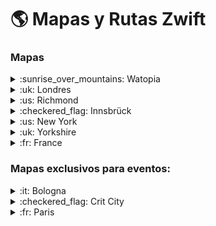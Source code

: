 # :earth_americas: Mapas y Rutas Zwift 

### Mapas

<details>
<summary>:sunrise_over_mountains: Watopia</summary>

- [WATOPIA](https://translate.google.es/translate?hl=auto&sl=auto&tl=es&u=http%3A%2F%2Fzwiftinsider.com/watopia/)
<details>
<summary>Rutas en Watopia</summary>

  * *[A](#)*
</details>

</details>

<details>
<summary>:uk: Londres</summary>

- [LONDRES](https://translate.google.es/translate?hl=auto&sl=auto&tl=es&u=http%3A%2F%2Fzwiftinsider.com/london/)
<details>
<summary>Rutas en Londres</summary>

  * *[A](#)*
</details>

</details>
</details>

<details>
<summary>:us: Richmond</summary>

- [RICHMOND](https://translate.google.es/translate?hl=auto&sl=auto&tl=es&u=http%3A%2F%2Fzwiftinsider.com/richmond/)
<details>
<summary>Rutas en Richmond</summary>

 * *[A](#)* 
</details>

</details>
</details>

<details>
<summary>:checkered_flag: Innsbrück</summary>

- [INNSBRÜCK](https://translate.google.es/translate?hl=auto&sl=auto&tl=es&u=http%3A%2F%2Fzwiftinsider.com/innsbruck/)
<details>
<summary>Rutas en Innsbrück</summary>

 * *[A](#)* 
</details>

</details>
</details>

<details>
<summary>:us: New York</summary>

- [NEW YORK](https://translate.google.es/translate?hl=auto&sl=auto&tl=es&u=http%3A%2F%2Fzwiftinsider.com/nyc/)
<details>
<summary>Rutas en New York</summary>

 * *[A](#)* 
</details>

</details>
</details>

<details>
<summary>:uk: Yorkshire</summary>

- [YORKSHIRE](https://translate.google.es/translate?hl=auto&sl=auto&tl=es&u=http%3A%2F%2Fzwiftinsider.com/yorkshire/)
<details>
<summary>Rutas en Yorkshire</summary>

 * *[A](#)* 
</details>

</details>

</details>

<details>
<summary>:fr: France</summary>

- [FRANCE](https://translate.google.es/translate?hl=auto&sl=auto&tl=es&u=http%3A%2F%2Fzwiftinsider.com/france/)
<details>
<summary>Rutas en Francia</summary>

 * *[A](#)* 
</details>

</details>

</details>

### Mapas exclusivos para eventos:

<details>
<summary>:it: Bologna</summary>

- [BOLOGNA](https://translate.google.es/translate?hl=auto&sl=auto&tl=es&u=http%3A%2F%2Fzwiftinsider.com/bologna-time-trial-lap/)
<details>
<summary>Rutas en Bologna</summary>

 * *[A](#)* 
</details>

</details>

</details>

<details>
<summary>:checkered_flag: Crit City</summary>

- [CRIT CITY](https://translate.google.es/translate?hl=auto&sl=auto&tl=es&u=http%3A%2F%2Fzwiftinsider.com/crit-city/)
<details>
<summary>Rutas en Crit City</summary>

 * *[A](#)* 
</details>

</details>

</details>

<details>

<summary>:fr: Paris</summary>

- [PARIS](https://translate.google.es/translate?hl=auto&sl=auto&tl=es&u=http%3A%2F%2Fzwiftinsider.com/paris/)
<details>
<summary>Rutas en Paris</summary>

 * *[A](#)* 
</details>

</details>

</details>
